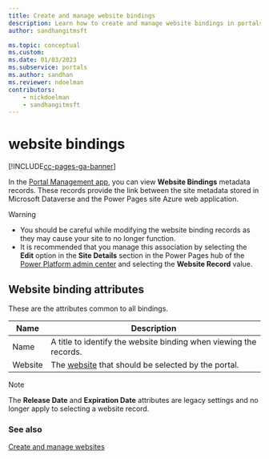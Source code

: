 ```yaml
---
title: Create and manage website bindings
description: Learn how to create and manage website bindings in portals.
author: sandhangitmsft

ms.topic: conceptual
ms.custom: 
ms.date: 01/03/2023
ms.subservice: portals
ms.author: sandhan
ms.reviewer: ndoelman
contributors:
    - nickdoelman
    - sandhangitmsft
---
```


# website bindings

[!INCLUDE[cc-pages-ga-banner](../../../includes/cc-pages-ga-banner.md)]

In the [Portal Management app](configure-portal.md), you can view **Website Bindings** metadata records. These records provide the link between the site metadata stored in Microsoft Dataverse and the Power Pages site Azure web application.

> [!WARNING]
> - You should be careful while modifying the website binding records as they may cause your site to no longer function.
> - It is recommended that you manage this association by selecting the **Edit** option in the **Site Details** section in the Power Pages hub of the [Power Platform admin center](/power-pages/admin/admin-overview#site-details) and selecting the **Website Record** value.

## Website binding attributes

These are the attributes common to all bindings.

|Name|Description|
|-----|----------|
|Name| A title to identify the website binding when viewing the records.|
|Website|The [website](websites.md) that should be selected by the portal.|

> [!NOTE]
> The **Release Date** and **Expiration Date** attributes are legacy settings and no longer apply to selecting a website record.


### See also
[Create and manage websites](websites.md)


